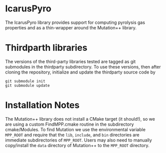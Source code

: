 # IcarusPyro

The IcarusPyro library provides support for computing pyrolysis gas properties
and as a thin-wrapper around the Mutation++ library.

# Thirdparth libraries

The versions of the third-party libraries tested are tagged as git submodules
in the thirdparty subdirectory. To use these versions, then after cloning the
repository, initialize and update the thirdparty source code by

```
git submodule init
git submodule update
```

# Installation Notes

The Mutation++ library does not install a CMake target (it should!), so we
are using a custom FindMPP.cmake routine in the subdirectory cmake/Modules.
To find Mutation we use the environmental variable `MPP_ROOT` and require
that the `lib`, `include`, and `bin` directories are immediate subdirectories
of `MPP_ROOT`. Users may also need to manually copy/install the `data` 
directory of Mutation++ to the `MPP_ROOT` directory. 


